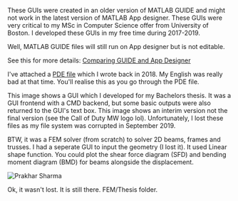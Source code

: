 These GUIs were created in an older version of MATLAB GUIDE and might not work in the latest version of MATLAB App designer. These GUIs were very critical to my MSc in Computer Science offer from University of Boston.
I developed these GUIs in my free time during 2017-2019.

Well, MATLAB GUIDE files will still run on App designer but is not editable.

See this for more details: [Comparing GUIDE and App Designer](https://uk.mathworks.com/products/matlab/app-designer/comparing-guide-and-app-designer.html)

I've attached a [PDE file](https://github.com/praksharma/Small-GUIs/blob/main/MATLAB%20GUIDE%202017/works.pdf) which I wrote back in 2018. My English was really bad at that time. You'll realise this as you go through the PDE file.

This image shows a GUI which I developed for my Bachelors thesis. It was a GUI frontend with a CMD backend, but some basic outputs were also returned to the GUI's text box. This image shows an interim version not the final version (see the Call of Duty MW logo lol). Unfortunately, I lost these files as my file system was corrupted in September 2019.

BTW, it was a FEM solver (from scratch) to solver 2D beams, frames and trusses. I had a seperate GUI to input the geometry (I lost it). It used Linear shape function. You could plot the shear force diagram (SFD) and bending moment diagram (BMD) for beams alongside the displacement.

![Prakhar Sharma](https://user-images.githubusercontent.com/70601302/158072157-d0bc5313-a195-4399-9997-702056b20cf7.jpg)

Ok, it wasn't lost. It is still there. FEM/Thesis folder.
